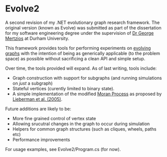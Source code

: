 Evolve2
=======

A second revision of my .NET evolutionary graph research framework. The original version (known as Evolve) was submitted as part of the dissertation for my software engineering degree under the supervision of [Dr George Mertzios](http://www.dur.ac.uk/george.mertzios/) at Durham University.

This framework provides tools for performing experiments on [evolving graphs](http://en.wikipedia.org/wiki/Evolutionary_graph_theory) with the intention of being as generically applicable (to the problem space) as possible without sacrificing a clean API and simple setup.

Over time, the tools provided will expand. As of last writing, tools include:
* Graph construction with support for subgraphs (and running simulations on *just* a subgraph)
* Stateful vertices (curently limited to binary state).
* A simple implementation of the modified [Moran Process](http://en.wikipedia.org/wiki/Moran_Process) as proposed by [Lieberman et al. (2005)](http://abel.math.harvard.edu/archive/153_fall_04/Additional_reading_material/evolutionary%20graph%20theory.pdf).

Future additions are likely to be:
* More fine grained control of vertex state
* Allowing srucutral changes in the graph to occur during simulation
* Helpers for common graph structures (such as cliques, wheels, paths etc)
* Performance improvements


For usage examples, see Evolve2/Program.cs (for now).

